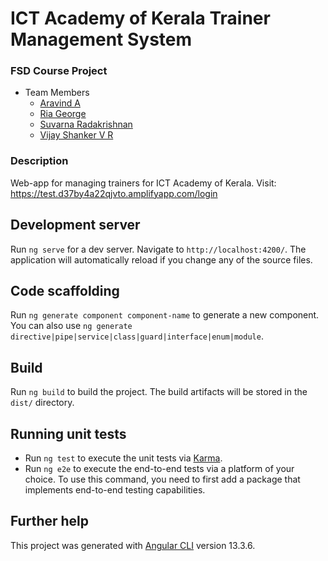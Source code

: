 # ICT Academy of Kerala Trainer Management System

### FSD Course Project
- Team Members
  - [Aravind A](https://github.com/aravindsouth)
  - [Ria George](https://github.com/RIAGEORGE)
  - [Suvarna Radakrishnan](https://github.com/suvarnaradhakrishnan)
  - [Vijay Shanker V R](https://github.com/vrvijayshanker)

### Description
Web-app for managing trainers for ICT Academy of Kerala.
Visit: https://test.d37by4a22qjvto.amplifyapp.com/login

## Development server

Run `ng serve` for a dev server. Navigate to `http://localhost:4200/`. The application will automatically reload if you change any of the source files.

## Code scaffolding

Run `ng generate component component-name` to generate a new component. You can also use `ng generate directive|pipe|service|class|guard|interface|enum|module`.

## Build

Run `ng build` to build the project. The build artifacts will be stored in the `dist/` directory.

## Running unit tests

- Run `ng test` to execute the unit tests via [Karma](https://karma-runner.github.io).
- Run `ng e2e` to execute the end-to-end tests via a platform of your choice. To use this command, you need to first add a package that implements end-to-end testing capabilities.

## Further help

This project was generated with [Angular CLI](https://github.com/angular/angular-cli) version 13.3.6.
